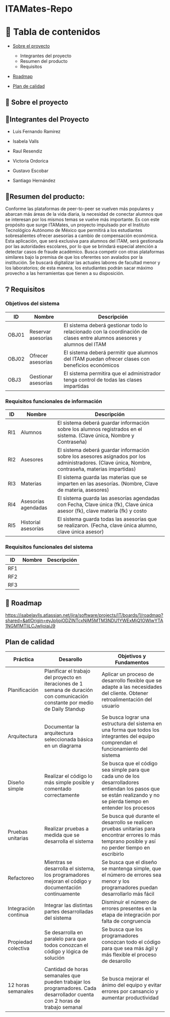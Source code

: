 # ITAMates-Repo

<!-- Tabla de contenidos -->
# :notebook_with_decorative_cover: Tabla de contenidos

- [Sobre el proyecto](#star2-sobre-el-proyecto)
  * Integrantes del proyecto
  * Resumen del producto
  * Requisitos
  
- [Roadmap](#compass-roadmap)
- [Plan de calidad](#plan-de-calidad)


<!-- Sobre el proyecto -->
## :star2: Sobre el proyecto

## :wave:Integrantes del Proyecto 

  * Luis Fernando Ramirez

  * Isabela Valls 
  
  * Raul Resendiz

  * Victoria Ordorica 
  
  * Gustavo Escobar
 
  * Santiago Hernández
  
## 	:toolbox:Resumen del producto: 

Conforme las plataformas de peer-to-peer se vuelven más populares y abarcan más áreas de la vida diaria, la necesidad de conectar alumnos que se interesan por los mismos temas se vuelve más importante. Es con este propósito que surge ITAMates, un proyecto impulsado por el Instituto Tecnológico Autónomo de México que permitirá a los estudiantes sobresalientes ofrecer asesorías a cambio de compensación económica. Esta aplicación, que será exclusiva para alumnos del ITAM, será gestionada por las autoridades escolares, por lo que se brindará especial atención a detectar casos de fraude académico. Busca competir con otras plataformas similares bajo la premisa de que los oferentes son avalados por la institución. Se buscará digitalizar las actuales labores de facultad menor y los laboratorios; de esta manera, los estudiantes podrán sacar máximo provecho a las herramientas que tienen a su disposición. 


<!-- Requisitos -->
## :grey_question: Requisitos
### Objetivos del sistema
| ID         | Nombre     |Descripción |
| ----------------- | --------------------------------- |-----------------|
|OBJ01| Reservar asesorías | El sistema deberá gestionar todo lo relacionado con la coordinación de clases entre alumnos asesores y alumnos del ITAM |
|OBJ02| Ofrecer asesorías |El sistema deberá permitir que alumnos del ITAM puedan ofrecer clases con beneficios económicos |
|OBJ3|Gestionar asesorías| El sistema permitira que el administrador tenga control de todas las clases impartidas |

### Requisitos funcionales de información

| ID         | Nombre     |Descripción |
| ----------------- | --------------------------------- |-----------------|
|RI1| Alumnos | El sistema deberá guardar información sobre los alumnos registrados en el sistema. (Clave única, Nombre y Contraseña)|
|RI2|Asesores|El sistema deberá guardar información sobre los asesores asignados por los administradores. (Clave única, Nombre, contraseña, materias impartidas)|
|RI3|Materias | El sistema guarda las materias que se imparten en las asesorías. (Nombre, Clave de materia, asesores)|
|RI4| Asesorías agendadas| El sistema guarda las asesorías agendadas con Fecha, Clave única (fk), Clave única asesor (fk), clave materia (fk) y costo|
|RI5|Historial asesorías| El sistema guarda todas las asesorías que se realizaron. (Fecha, clave única alumno, clave única asesor)|

### Requisitos funcionales del sistema

| ID         | Nombre     |Descripción |
| ----------------- | --------------------------------- |-----------------|
|RF1| | |
|RF2| | |
|RF3| | |


<!-- Roadmap -->
## :compass: Roadmap
https://isabelavlls.atlassian.net/jira/software/projects/IT/boards/1/roadmap?shared=&atlOrigin=eyJpIjoiODZlNTcxNjM5MTM3NDU1YWExMjQ1OWIwYTA1NGM1MTIiLCJwIjoiaiJ9

## Plan de calidad

| Práctica          | Desarollo      |Objetivos y Fundamentos |
| ----------------- | ------------------------------------------------------- |-----------------|
| Planificación | Planificar el trabajo del proyecto en iteraciones de 1 semana de duración con comunicación constante por medio de Daily Standup |Aplicar un proceso de desarrollo flexible que se adapte a las necesidades del cliente. Obtener retroalimentación del usuario |
| Arquitectura | Documentar la arquitectura seleccionada básica en un diagrama|Se busca lograr una estructura del sistema en una forma que todos los integrantes del equipo comprendan el funcionamiento del sistema |
| Diseño simple | Realizar el código lo más simple posible y comentado correctamente |Se busca que el código sea simple para que cada uno de los desarrolladores entiendan los pasos que se están realizando y no se pierda tiempo en entender los procesos |
| Pruebas unitarias | Realizar pruebas a medida que se desarrolla el sistema |Se busca qué durante el desarrollo se realicen pruebas unitarias para encontrar errores lo más temprano posible y así no perder tiempo en escribirlo |
| Refactoreo | Mientras se desarrolla el sistema, los programadores mejoran el código y documentación continuamente | Se busca que el diseño se mantenga simple, que el número de errores sea menor y los programadores puedan desarrollarlo más fácil |
|Integración continua |Integrar las distintas partes desarrolladas del sistema |Disminuir el número de errores presentes en la etapa de integración por falta de congruencia |
|Propiedad colectiva | Se desarrolla en paralelo para que todos conozcan el código y lógica de solución | Se busca que los programadores conozcan todo el código para que sea más ágil y más flexible el proceso de desarollo |
|12 horas semanales |Cantidad de horas semanales que pueden trabajar los programadores. Cada desarrollador cuenta con 2 horas de trabajo semanal | Se busca mejorar el ánimo del equipo y evitar errores por cansancio y aumentar productividad |

